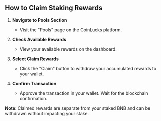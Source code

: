 
## How to Claim Staking Rewards

1. **Navigate to Pools Section**
   - Visit the "Pools" page on the CoinLucks platform.

2. **Check Available Rewards**
   - View your available rewards on the dashboard.

3. **Select Claim Rewards**
   - Click the "Claim" button to withdraw your accumulated rewards to your wallet.

4. **Confirm Transaction**
   - Approve the transaction in your wallet. Wait for the blockchain confirmation.

**Note**: Claimed rewards are separate from your staked BNB and can be withdrawn without impacting your stake.
